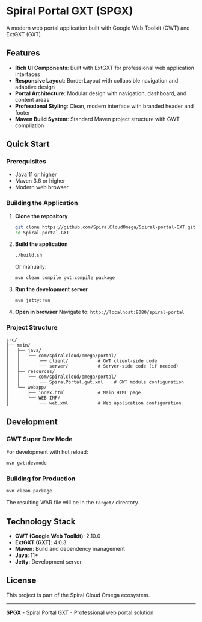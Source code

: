 # Spiral Portal GXT (SPGX)

A modern web portal application built with Google Web Toolkit (GWT) and ExtGXT (GXT).

## Features

- **Rich UI Components**: Built with ExtGXT for professional web application interfaces
- **Responsive Layout**: BorderLayout with collapsible navigation and adaptive design
- **Portal Architecture**: Modular design with navigation, dashboard, and content areas
- **Professional Styling**: Clean, modern interface with branded header and footer
- **Maven Build System**: Standard Maven project structure with GWT compilation

## Quick Start

### Prerequisites

- Java 11 or higher
- Maven 3.6 or higher
- Modern web browser

### Building the Application

1. **Clone the repository**
   ```bash
   git clone https://github.com/SpiralCloudOmega/Spiral-portal-GXT.git
   cd Spiral-portal-GXT
   ```

2. **Build the application**
   ```bash
   ./build.sh
   ```
   
   Or manually:
   ```bash
   mvn clean compile gwt:compile package
   ```

3. **Run the development server**
   ```bash
   mvn jetty:run
   ```

4. **Open in browser**
   Navigate to: `http://localhost:8080/spiral-portal`

### Project Structure

```
src/
├── main/
│   ├── java/
│   │   └── com/spiralcloud/omega/portal/
│   │       ├── client/           # GWT client-side code
│   │       └── server/           # Server-side code (if needed)
│   ├── resources/
│   │   └── com/spiralcloud/omega/portal/
│   │       └── SpiralPortal.gwt.xml    # GWT module configuration
│   └── webapp/
│       ├── index.html            # Main HTML page
│       └── WEB-INF/
│           └── web.xml           # Web application configuration
```

## Development

### GWT Super Dev Mode

For development with hot reload:

```bash
mvn gwt:devmode
```

### Building for Production

```bash
mvn clean package
```

The resulting WAR file will be in the `target/` directory.

## Technology Stack

- **GWT (Google Web Toolkit)**: 2.10.0
- **ExtGXT (GXT)**: 4.0.3
- **Maven**: Build and dependency management
- **Java**: 11+
- **Jetty**: Development server

## License

This project is part of the Spiral Cloud Omega ecosystem.

---

**SPGX** - Spiral Portal GXT - Professional web portal solution